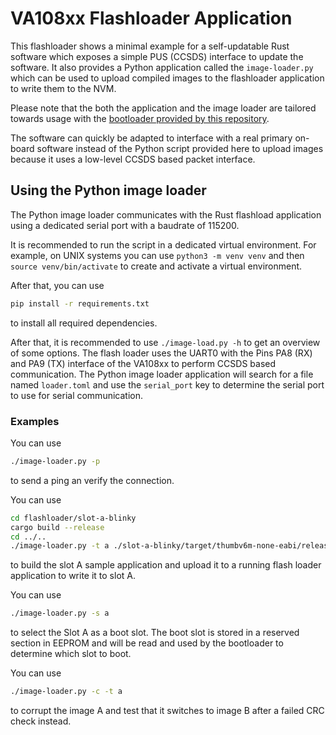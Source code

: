 VA108xx Flashloader Application
========

This flashloader shows a minimal example for a self-updatable Rust software which exposes
a simple PUS (CCSDS) interface to update the software. It also provides a Python application
called the `image-loader.py` which can be used to upload compiled images to the flashloader
application to write them to the NVM.

Please note that the both the application and the image loader are tailored towards usage
with the [bootloader provided by this repository](https://egit.irs.uni-stuttgart.de/rust/va108xx-rs/src/branch/main/bootloader).

The software can quickly be adapted to interface with a real primary on-board software instead of
the Python script provided here to upload images because it uses a low-level CCSDS based packet
interface.

## Using the Python image loader

The Python image loader communicates with the Rust flashload application using a dedicated serial
port with a baudrate of 115200.

It is recommended to run the script in a dedicated virtual environment. For example, on UNIX
systems you can use `python3 -m venv venv` and then `source venv/bin/activate` to create
and activate a virtual environment.

After that, you can use

```sh
pip install -r requirements.txt
```

to install all required dependencies.

After that, it is recommended to use `./image-load.py -h` to get an overview of some options.
The flash loader uses the UART0 with the Pins PA8 (RX) and PA9 (TX) interface of the VA108xx to perform CCSDS based
communication. The Python image loader application will search for a file named `loader.toml` and
use the `serial_port` key to determine the serial port to use for serial communication.

### Examples

You can use

```sh
./image-loader.py -p
```

to send a ping an verify the connection.

You can use

```sh
cd flashloader/slot-a-blinky
cargo build --release
cd ../..
./image-loader.py -t a ./slot-a-blinky/target/thumbv6m-none-eabi/release/slot-a-blinky
```

to build the slot A sample application and upload it to a running flash loader application
to write it to slot A.

You can use

```sh
./image-loader.py -s a
```

to select the Slot A as a boot slot. The boot slot is stored in a reserved section in EEPROM
and will be read and used by the bootloader to determine which slot to boot.

You can use

```sh
./image-loader.py -c -t a
```

to corrupt the image A and test that it switches to image B after a failed CRC check instead.
